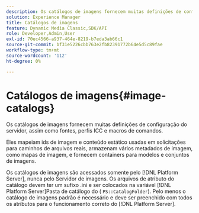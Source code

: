 ```yaml
---
description: Os catálogos de imagens fornecem muitas definições de configuração do servidor, assim como fontes, perfis ICC e macros de comandos.
solution: Experience Manager
title: Catálogos de imagens
feature: Dynamic Media Classic,SDK/API
role: Developer,Admin,User
exl-id: 70ec4566-a937-464e-8219-b7eda3ab66c1
source-git-commit: bf31e5226cbb763e2fb82391772b64e5d5c89fae
workflow-type: tm+mt
source-wordcount: '112'
ht-degree: 0%

---
```


# Catálogos de imagens{#image-catalogs}

Os catálogos de imagens fornecem muitas definições de configuração do servidor, assim como fontes, perfis ICC e macros de comandos.

Eles mapeiam ids de imagem e conteúdo estático usadas em solicitações para caminhos de arquivos reais, armazenam vários metadados de imagem, como mapas de imagem, e fornecem containers para modelos e conjuntos de imagens.

Os catálogos de imagens são acessados somente pelo [!DNL Platform Server], nunca pelo Servidor de imagens. Os arquivos de atributo do catálogo devem ter um sufixo .ini e ser colocados na variável [!DNL Platform Server]Pasta de catálogo do ( `PS::CatalogFolder`). Pelo menos o catálogo de imagens padrão é necessário e deve ser preenchido com todos os atributos para o funcionamento correto do [!DNL Platform Server].
